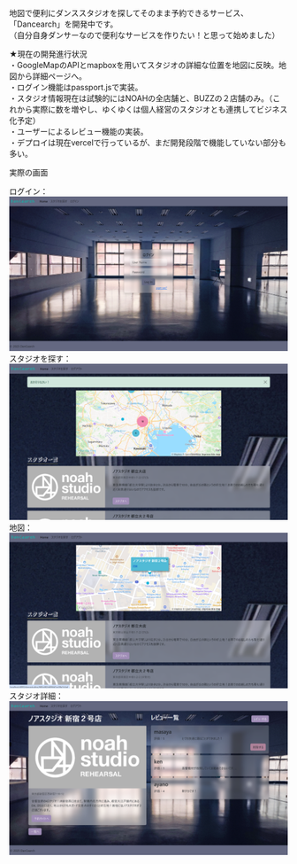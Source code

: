 地図で便利にダンススタジオを探してそのまま予約できるサービス、「Dancearch」を開発中です。<br>（自分自身ダンサーなので便利なサービスを作りたい！と思って始めました）

★現在の開発進行状況<br>
・GoogleMapのAPIとmapboxを用いてスタジオの詳細な位置を地図に反映。地図から詳細ページへ。<br>
・ログイン機能はpassport.jsで実装。<br>
・スタジオ情報現在は試験的にはNOAHの全店舗と、BUZZの２店舗のみ。（これから実際に数を増やし、ゆくゆくは個人経営のスタジオとも連携してビジネス化予定）<br>
・ユーザーによるレビュー機能の実装。<br>
・デプロイは現在vercelで行っているが、まだ開発段階で機能していない部分も多い。<br>

実際の画面

ログイン：![スクリーンショット](public/images/login.png)
スタジオを探す：![スクリーンショット](public/images/home.png)
地図：![スクリーンショット](public/images/map.png)
スタジオ詳細：![スクリーンショット](public/images/show.png)
